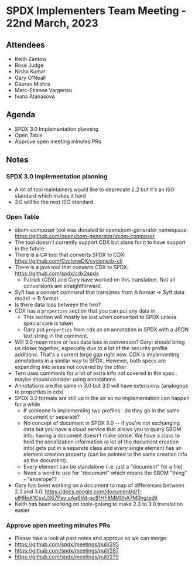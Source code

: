 # SPDX Implementers Team Meeting - 22nd March, 2023

## Attendees
* Keith Zantow
* Rose Judge
* Nisha Kumar
* Gary O'Neall
* Gaurav Mishra
* Marc-Etienne Vargenau
* Ivana Atanasova

## Agenda
* SPDX 3.0 Implementation planning
* Open Table
* Approve open meeting minutes PRs

## Notes
### SPDX 3.0 Implementation planning
* A lot of tool maintainers would like to deprecate 2.2 but it's an ISO standard which makes it hard
* 3.0 will  be the next ISO standard

### Open Table
* sbom-composer tool was donated to opensbom-generator namespace: https://github.com/opensbom-generator/sbom-composer
* The tool doesn't currently support CDX but plans for it to have support in the future
* There is a C# tool that converts SPDX to CDX: https://github.com/CycloneDX/cyclonedx-cli
* There is a java tool that converts CDX to SPDX: https://github.com/spdx/cdx2spdx
    * Patrick (CDX) and Gary have worked on this translation. Not all conversions are straightforward.
* Syft has a convert command that translates from A format -> Syft data model -> B format
* Is there data loss between the two?
* CDX has a `properties` section that you can put any data in
  * This section will mostly be lost when converted to SPDX unless special care is taken
  * Gary put `properties` from cdx as an annotation in SPDX with a JSON text string in the comment.
* Will 3.0 mean more or less data loss in conversion? Gary: should bring us closer together, especially due to a lot of the security profile additions. That's a current large gap right now. CDX is implementing annotations in a similar way to SPDX. However, both specs are expanding into areas not covered by the other.
* Tern uses comments for a lot of extra info not covered in the spec.. maybe should consider using annotations.
* Annotations are the same in 3.0 but 3.0 will have extensions (analogous to properties in cdx)
* SPDX 3.0 formats are still up in the air so no implementation can happen for a while
  * If someone is implementing two profiles.. do they go in the same document or separate?
  * No concept of document in SPDX 3.0 -- if you're not exchanging data but you have a cloud service that allows you to query SBOM info, having a document doesn't make sense. We have a class to hold the serialization information (a lot of the document creation info) gets put in a separate class and every single element has an element creation property (can be pointed to the same creation info as the document).
  * Every element can be standalone (i.e. just a "document" for a file) 
  * Need a word to use for "document" which means the SBOM "thing" - "envelope"?
* Gary has been working on a document to map of differences between 2.3 and 3.0: https://docs.google.com/document/d/1-olHRnX1CssUS67Psv_sAq9Vd-pc81HF8MM0hA7M0hg/edit
* Keith has been working on tools-golang to make 2.3 to 3.0 translation easier

### Approve open meeting minutes PRs
*  Please take a look at past notes and approve so we can merge:
  * https://github.com/spdx/meetings/pull/295
  * https://github.com/spdx/meetings/pull/287
  * https://github.com/spdx/meetings/pull/279

